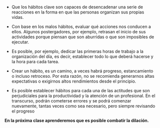 - Que los hábitos clave son capaces de desencadenar una serie de reacciones en la forma en que las personas organizan sus propias vidas.
    
- Con base en los malos hábitos, evaluar qué acciones nos conducen a ellos. Algunos postergadores, por ejemplo, retrasan el inicio de sus actividades porque piensan que son aburridas o que son imposibles de ejecutar.
    
- Es posible, por ejemplo, dedicar las primeras horas de trabajo a la organización del día, es decir, establecer todo lo que deberá hacerse y la hora para cada tarea.
    
- Crear un hábito, es un camino, a veces habrá progreso, estancamiento o incluso retroceso. Por esta razón, no se recomienda generarnos altas expectativas o exigirnos altos rendimientos desde el principio.
    
- Es posible establecer hábitos para cada una de las actitudes que son perjudiciales para la productividad y la atención de un profesional. En el transcurso, podrán cometerse errores y se podrá comenzar nuevamente, tantas veces como sea necesario, pero siempre revisando el progreso
    

**En la próxima clase aprenderemos que es posible combatir la dilación.**